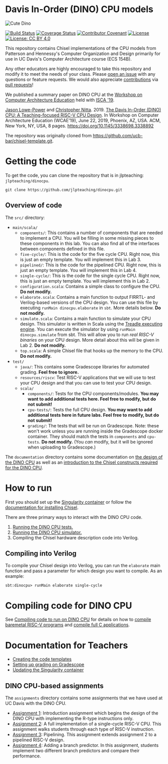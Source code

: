 # Davis In-Order (DINO) CPU models

![Cute Dino](dino-128.png)

[![Build Status](https://travis-ci.com/jlpteaching/dinocpu.svg?branch=master)](https://travis-ci.com/jlpteaching/dinocpu)
[![Coverage Status](https://coveralls.io/repos/github/jlpteaching/dinocpu/badge.svg)](https://coveralls.io/github/jlpteaching/dinocpu)
[![Contributor Covenant](https://img.shields.io/badge/Contributor%20Covenant-v1.4%20adopted-ff69b4.svg)](code-of-conduct.md)
[![License](https://img.shields.io/badge/License-BSD%203--Clause-blue.svg)](https://opensource.org/licenses/BSD-3-Clause)
[![License: CC BY 4.0](https://img.shields.io/badge/License-CC%20BY%204.0-lightgrey.svg)](https://creativecommons.org/licenses/by/4.0/)

This repository contains Chisel implementations of the CPU models from Patterson and Hennessy's Computer Organization and Design primarily for use in UC Davis's Computer Architecture course (ECS 154B).

Any other educators are highly encouraged to take this repository and modify it to meet the needs of your class.
Please [open an issue](https://github.com/jlpteaching/dinocpu/issues/new) with any questions or feature requests.
We would also appreciate [contributions](CONTRIBUTING.md) via [pull requests](https://github.com/jlpteaching/dinocpu/pulls)!

We published a summary paper on DINO CPU at the [Workshop on Computer Architecture Education](https://people.engr.ncsu.edu/efg/wcae2019.html) held with [ISCA '19](https://iscaconf.org/isca2019/index.html).

[Jason Lowe-Power](https://faculty.engineering.ucdavis.edu/lowepower/) and [Christopher Nitta](https://csiflabs.cs.ucdavis.edu/~cjnitta/). 2019. [The Davis In-Order (DINO) CPU: A Teaching-focused RISC-V CPU Design](https://arch.cs.ucdavis.edu/assets/papers/wcae19-dinocpu.pdf). In Workshop on Computer Architecture Education (WCAE’19), June 22, 2019, Phoenix, AZ, USA. ACM, New York, NY, USA, 8 pages. https://doi.org/10.1145/3338698.3338892

The repository was originally cloned from https://github.com/ucb-bar/chisel-template.git.

# Getting the code

To get the code, you can clone the repository that is in jlpteaching: `jlpteaching/dinocpu`.

```
git clone https://github.com/jlpteaching/dinocpu.git
```

## Overview of code

The `src/` directory:

- `main/scala/`
  - `components/`: This contains a number of components that are needed to implement a CPU. You will be filling in some missing pieces to these components in this lab. You can also find all of the interfaces between components defined in this file.
  - `five-cycle/`: This is the code for the five cycle CPU. Right now, this is just an empty template. You will implement this in Lab 3.
  - `pipelined/`: This is the code for the pipelined CPU. Right now, this is just an empty template. You will implement this in Lab 4.
  - `single-cycle/`: This is the code for the single cycle CPU. Right now, this is just an empty template. You will implement this in Lab 2.
  - `configuration.scala`: Contains a simple class to configure the CPU. **Do not modify.**
  - `elaborate.scala`: Contains a main function to output FIRRTL- and Verilog-based versions of the CPU design. You can use this file by executing `runMain dinocpu.elaborate` in `sbt`. More details below. **Do not modify.**
  - `simulate.scala`: Contains a main function to simulate your CPU design. This simulator is written in Scala using the [Treadle executing engine](https://github.com/freechipsproject/treadle). You can execute the simulator by using `runMain dinocpu.simulate` from sbt. This will allow you to run *real RISC-V binaries* on your CPU design. More detail about this will be given in Lab 2. **Do not modify.**
  - `top.scala`: A simple Chisel file that hooks up the memory to the CPU. **Do not modify.**
- `test/`
  - `java/`: This contains some Gradescope libraries for automated grading. **Feel free to ignore.**
  - `resources/riscv`: Test RISC-V applications that we will use to test your CPU design and that you can use to test your CPU design.
  - `scala/`
    - `components/`: Tests for the CPU components/modules. **You may want to add additional tests here. Feel free to modify, but do not submit!**
    - `cpu-tests/`: Tests the full CPU design. **You may want to add additional tests here in future labs. Feel free to modify, but do not submit!**
    - `grading/`: The tests that will be run on Gradescope. Note: these won't work unless you are running inside the Gradescope docker container. They should match the tests in `components` and `cpu-tests`. **Do not modify.** (You *can* modify, but it will be ignored when uploading to Gradescope.)

The `documentation` directory contains some documentation on [the design of the DINO CPU](documentation/overview.md) as well as an [introduction to the Chisel constructs required for the DINO CPU](documentation/chisel-notes/overview.md).

# How to run

First you should set up the [Singularity container](documentation/singularity.md) or follow the [documentation for installing Chisel](https://github.com/freechipsproject/chisel3#installation).

There are three primary ways to interact with the DINO CPU code.
1. [Running the DINO CPU tests.](documentation/testing.md)
2. [Running the DINO CPU simulator.](documentation/single-stepping.md)
3. Compiling the Chisel hardware description code into Verilog.

## Compiling into Verilog

To compile your Chisel design into Verilog, you can run the `elaborate` main function and pass a parameter for which design you want to compile.
As an example:

```
sbt:dinocpu> runMain elaborate single-cycle
```

# Compiling code for DINO CPU

See [Compiling code to run on DINO CPU](documentation/compiling.md) for details on how to [compile baremetal RISC-V programs](documentation/compiling.md#Getting-baremetal-programs-working) and [compile full C applications](documentation/compiling.md#Compiling-C-programs).

# Documentation for Teachers

- [Creating the code templates](documentation/teaching/template.md)
- [Setting up grading on Gradescope](documentation/teaching/grading.md)
- [Updating the Singularity container](documentation/teaching/singularity.md)

## DINO CPU-based assignments

The `assignments` directory contains some assignments that we have used at UC Davis with the DINO CPU.
- [Assignment 1](assignments/assignment-1.md): Introduction assignment which begins the design of the DINO CPU with implementing the R-type instructions only.
- [Assignment 2](assignments/assignment-2.md): A full implementation of a single-cycle RISC-V CPU. This assignment walks students through each type of RISC-V instruction.
- [Assignment 3](assignments/assignment-3.md): Pipelining. This assignment extends assignment 2 to a pipelined RISC-V design.
- [Assignment 4](assignments/assignment-4.md): Adding a branch predictor. In this assignment, students implement two different branch predictors and compare their performance.
